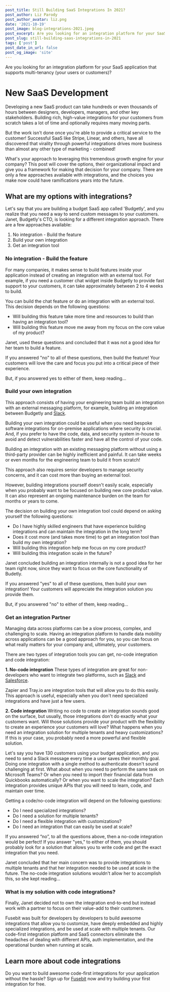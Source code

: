 ```yaml
---
post_title: Still Building SaaS Integrations In 2021?
post_author: Liz Parody
post_author_avatar: liz.png
date: '2021-10-19'
post_image: blog-integrations-2021.jpeg
post_excerpt: Are you looking for an integration platform for your SaaS application that supports multi-tenancy (your users or customers)? 
post_slug: still-building-saas-integrations-in-2021
tags: ['post']
post_date_in_url: false
post_og_image: 'site'
---
```


Are you looking for an integration platform for your SaaS application that supports multi-tenancy (your users or customers)? 

# New SaaS Development

Developing a new SaaS product can take hundreds or even thousands of hours between designers, developers, managers, and other key stakeholders. Building rich, high-value integrations for your customers from scratch takes a lot of time and optionally requires many moving parts.

But the work isn't done once you're able to provide a critical service to the customer! Successful SaaS like Stripe, Linear, and others, have all discovered that virality through powerful integrations drives more business than almost any other type of marketing - combined! 

What's your approach to leveraging this tremendous growth engine for your company? This post will cover the options, their organizational impact and give you a framework for making that decision for your company. There are only a few approaches available with integrations, and the choices you make now could have ramifications years into the future.

## What are my options with integrations?

Let's say that you are building a budget SaaS app called 'Budgetly', and you realize that you need a way to send custom messages to your customers. Janet, Budgetly's CTO, is looking for a different integration approach. There are a few approaches available:

1. No integration - Build the feature
2. Build your own integration 
3. Get an integration tool

### No integration - Build the feature

For many companies, it makes sense to build features inside your application instead of creating an integration with an external tool. For example, if you need a customer chat widget inside Budgetly to provide fast support to your customers, it can take approximately between 2 to 4 weeks to build.

You can build the chat feature or do an integration with an external tool. This decision depends on the following questions:
- Will building this feature take more time and resources to build than having an integration tool?
- Will building this feature move me away from my focus on the core value of my product?

Janet, used these questions and concluded that it was not a good idea for her team to build a feature.

If you answered "no" to all of these questions, then build the feature! Your customers will love the care and focus you put into a critical piece of their experience.

But, if you answered yes to either of them, keep reading…

### Build your own integration 

This approach consists of having your engineering team build an integration with an external messaging platform, for example, building an integration between Budgetly and [Slack](https://go.fusebit.io/slack/).

Building your own integration could be useful when you need bespoke software integrations for on-premise applications where security is crucial. And, if you prefer to have the code, data, and security system in-house to avoid and detect vulnerabilities faster and have all the control of your code. 

Building an integration with an existing messaging platform without using a third-party provider can be highly inefficient and painful. It can take weeks or even months for the engineering team to build it from scratch! 

This approach also requires senior developers to manage security concerns, and it can cost more than buying an external tool.

However, building integrations yourself doesn't easily scale, especially when you probably want to be focused on building new core product value. It can also represent an ongoing maintenance burden on the team for months or years to come.

The decision on building your own integration tool could depend on asking yourself the following questions:
- Do I have highly skilled engineers that have experience building integrations and can maintain the integration in the long term?
- Does it cost more (and takes more time) to get an integration tool than build my own integration?
- Will building this integration help me focus on my core product?
- Will building this integration scale in the future?

Janet concluded building an integration internally is not a good idea for her team right now, since they want to focus on the core functionality of Budetly.

If you answered "yes" to all of these questions, then build your own integration! Your customers will appreciate the integration solution you provide them.

But, if you answered "no" to either of them, keep reading…

### Get an integration Partner

Managing data across platforms can be a slow process, complex, and challenging to scale. Having an integration platform to handle data mobility across applications can be a good approach for you, so you can focus on what really matters for your company and, ultimately, your customers.

There are two types of integration tools you can get, no-code integration and code integration:

**1. No-code integration**
These types of integration are great for non-developers who want to integrate two platforms, such as [Slack](https://go.fusebit.io/slack/) and [Salesforce](https://go.fusebit.io/salesforce/).

Zapier and Tray.io are integration tools that will allow you to do this easily. This approach is useful, especially when you don't need specialized integrations and have just a few users.

**2. Code integration** 
Writing no code to create an integration sounds good on the surface, but usually, those integrations don't do exactly what your customers want. Will those solutions provide your product with the flexibility to create an experience your customers will love? What happens when you need an integration solution for multiple tenants and heavy customizations? If this is your case, you probably need a more powerful and flexible solution.

Let's say you have 130 customers using your budget application, and you need to send a Slack message every time a user saves their monthly goal. Doing one integration with a single method to authenticate doesn't sound challenging at first. What about when you need to perform the same task on Microsoft Teams? Or when you need to import their financial data from Quickbooks automatically? Or when you want to scale the integration? Each integration provides unique APIs that you will need to learn, code, and maintain over time. 

Getting a code/no-code integration will depend on the following questions:
- Do I need specialized integrations?
- Do I need a solution for multiple tenants?
- Do I need a flexible integration with customizations?
- Do I need an integration that can easily be used at scale?

If you answered “no”, to all the questions above, then a no-code integration would be perfect! If you answer "yes," to either of them, you should probably look for a solution that allows you to write code and get the exact integration that you need.

Janet concluded that her main concern was to provide integrations to multiple tenants and that her integration needed to be used at scale in the future. The no-code integration solutions wouldn't allow her to accomplish this, so she kept reading... 

### What is my solution with code integrations?

Finally, Janet decided not to own the integration end-to-end but instead work with a partner to focus on their value-add to their customers.  

Fusebit was built for developers by developers to build awesome integrations that allow you to customize, have deeply embedded and highly specialized integrations, and be used at scale with multiple tenants. Our code-first integration platform and SaaS connectors eliminate the headaches of dealing with different APIs, auth implementation, and the operational burden when running at scale.

## Learn more about code integrations
Do you want to build awesome code-first integrations for your application without the hassle? Sign up for [Fusebit](https://fusebit.io/) now and try building your first integration for free.
